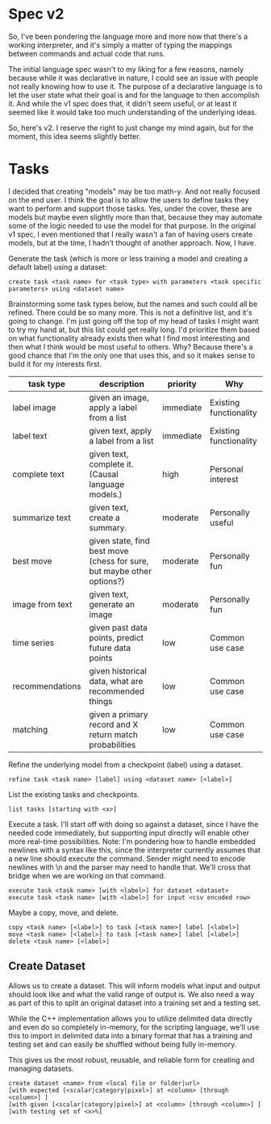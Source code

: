 # Spec v2

So, I've been pondering the language more and more now that there's a working interpreter, and it's simply a matter
of typing the mappings between commands and actual code that runs. 

The initial language spec wasn't to my liking for a few reasons, namely because while it was declarative in nature, I 
could see an issue with people not really knowing how to use it. The purpose of a declarative language is to let
the user state what their goal is and for the language to then accomplish it. And while the v1 spec does that,
it didn't seem useful, or at least it seemed like it would take too much understanding of the underlying ideas.

So, here's v2. I reserve the right to just change my mind again, but for the moment, this idea seems slightly better.

# Tasks

I decided that creating "models" may be too math-y. And not really focused on the end user. I think the goal is to
allow the users to define tasks they want to perform and support those tasks. Yes, under the cover, these are models
but maybe even slightly more than that, because they may automate some of the logic needed to use the model for that
purpose. In the original v1 spec, I even mentioned that I really wasn't a fan of having users create models, but at
the time, I hadn't thought of another approach. Now, I have.


Generate the task (which is more or less training a model and creating a default label) using a dataset:
```
create task <task name> for <task type> with parameters <task specific parameters> using <dataset name>
```

Brainstorming some task types below, but the names and such could all be refined. There could be so many more. This
is not a definitive list, and it's going to change. I'm just going off the top of my head of tasks I might want to 
try my hand at, but this list could get really long. I'd prioritize them based on what functionality already exists
then what I find most interesting and then what I think would be most useful to others. Why? Because there's a good
chance that I'm the only one that uses this, and so it makes sense to build it for my interests first.

| task type       | description                                                            | priority  | Why                    |
|-----------------|------------------------------------------------------------------------|-----------|------------------------|
| label image     | given an image, apply a label from a list                              | immediate | Existing functionality |
| label text      | given text, apply a label from a list                                  | immediate | Existing functionality |
| complete text   | given text, complete it. (Causal language models.)                     | high      | Personal interest      |
| summarize text  | given text, create a summary.                                          | moderate  | Personally useful      |
| best move       | given state, find best move (chess for sure, but maybe other options?) | moderate  | Personally fun         |
| image from text | given text, generate an image                                          | moderate  | Personally fun         |
| time series     | given past data points, predict future data points                     | low       | Common use case        |
| recommendations | given historical data, what are recommended things                     | low       | Common use case        | 
| matching        | given a primary record and X return match probabilities                | low       | Common use case        |


Refine the underlying model from a checkpoint (label) using a dataset.
```
refine task <task name> [label] using <dataset name> [<label>]
```

List the existing tasks and checkpoints. 
```
list tasks [starting with <x>]
```

Execute a task. I'll start off with doing so against a dataset, since I have the needed code immediately, but 
supporting input directly will enable other more real-time possibilities. Note: I'm pondering how to handle 
embedded newlines with a syntax like this, since the interpreter currently assumes that a new line should execute
the command. Sender might need to encode newlines with \n and the parser may need to handle that. We'll cross that
bridge when we are working on that command.
```
execute task <task name> [with <label>] for dataset <dataset>
execute task <task name> [with <label>] for input <csv encoded row>
```

Maybe a copy, move, and delete.
```
copy <task name> [<label>] to task [<task name>] label [<label>]
move <task name> [<label>] to task [<task name>] label [<label>]
delete <task name> [<label>]
```

## Create Dataset

Allows us to create a dataset. This will inform models what input and output should look like and
what the valid range of output is. We also need a way as part of this to split an original dataset
into a training set and a testing set. 

While the C++ implementation allows you to utilize delimited data directly and even do so completely 
in-memory, for the scripting language, we'll use this to import in delimited data into a binary
format that has a training and testing set and can easily be shuffled without being fully in-memory.

This gives us the most robust, reusable, and reliable form for creating and managing datasets.

```
create dataset <name> from <local file or folder|url> 
[with expected [<scalar|category|pixel>] at <column> [through <column>] ] 
[with given [<scalar|category|pixel>] at <column> [through <column>] ]
[with testing set of <x>%]
```

